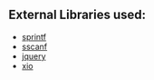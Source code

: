 External Libraries used:
------------------------
- [sprintf](http://www.diveintojavascript.com/projects/javascript-sprintf)
- [sscanf](http://phpjs.org/functions/sscanf/)
- [jquery](http://jquery.com/download/)
- [xio](https://github.com/xtk/XIO)
